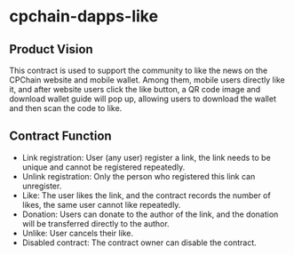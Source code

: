 # cpchain-dapps-like

## Product Vision
This contract is used to support the community to like the news on the CPChain website and mobile wallet. Among them, mobile users directly like it, and after website users click the like button, a QR code image and download wallet guide will pop up, allowing users to download the wallet and then scan the code to like.

## Contract Function
- Link registration: User (any user) register a link, the link needs to be unique and cannot be registered repeatedly.
- Unlink registration: Only the person who registered this link can unregister.
- Like: The user likes the link, and the contract records the number of likes, the same user cannot like repeatedly.
- Donation: Users can donate to the author of the link, and the donation will be transferred directly to the author.
- Unlike: User cancels their like.
- Disabled contract: The contract owner can disable the contract.
